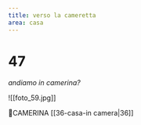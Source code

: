 ```yaml
---
title: verso la cameretta
area: casa
---
```

# 47
_andiamo in camerina?_

![[foto_59.jpg]]

👣CAMERINA [[36-casa-in camera|36]]
